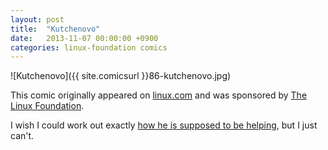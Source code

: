 ```yaml
---
layout: post
title:  "Kutchenovo"
date:   2013-11-07 00:00:00 +0900
categories: linux-foundation comics
---
```


![Kutchenovo]({{ site.comicsurl }}86-kutchenovo.jpg)

This comic originally appeared on [linux.com](https://www.linux.com) and was sponsored by [The Linux Foundation](https://www.linuxfoundation.org/).

I wish I could work out exactly [how he is supposed to be helping](http://www.usatoday.com/story/tech/2013/10/29/ashton-kutcher-joins-lenovo-as-newest-product-engineer/3306987/), but I just can't.
